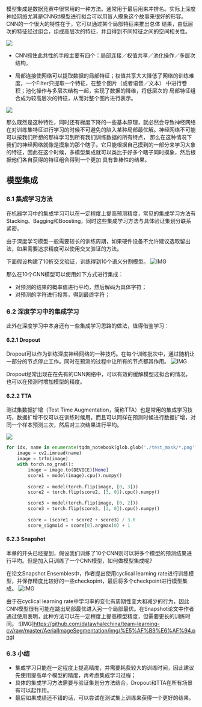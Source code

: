 模型集成是数据竞赛中很常用的一种方法。通常用于最后用来冲排名。实际上深度神经网络尤其是CNN对模型进行拟合可以用盲人摸象这个故事来很好的形容。CNN的一个很大的特性在于，它可以通过某个局部特征来推出总体
结果，由低层次的特征经过组合，组成高层次的特征，并且得到不同特征之间的空间相关性。

![](https://pic4.zhimg.com/80/v2-8555de443211e31f6e3967fe0fab83b3_720w.png)

* CNN抓住此共性的手段主要有四个：局部连接／权值共享／池化操作／多层次结构。

* 局部连接使网络可以提取数据的局部特征；权值共享大大降低了网络的训练难度，一个Filter只提取一个特征，在整个图片（或者语音／文本） 中进行卷积；池化操作与多层次结构一起，实现了数据的降维，将低层次的
局部特征组合成为较高层次的特征，从而对整个图片进行表示。

![](https://pic4.zhimg.com/80/v2-27961b1ce1d39d970fae7e40fd99edf3_720w.png)

那么既然是这种特性，同时还有梯度下降的一些基本原理，就必然会导致神经网络在对训练集特征进行学习的时候不可避免的陷入某种局部最优解。神经网络不可能可以按我们所想的那样学习到所有我们训练数据的所有特点，
那么在这种情况下我们的神经网络就像是摸象的那个瞎子。它只能根据自己摸到的一部分来学习大象的特征，因此在这个时候，多模型集成就可以类比于好多个瞎子同时摸象，然后根据他们各自获得的特征组合得到一个更加
具有鲁棒性的结果。

## 模型集成

### 6.1 集成学习方法

在机器学习中的集成学习可以在一定程度上提高预测精度，常见的集成学习方法有Stacking、Bagging和Boosting，同时这些集成学习方法与具体验证集划分联系紧密。

由于深度学习模型一般需要较长的训练周期，如果硬件设备不允许建议选取留出法，如果需要追求精度可以使用交叉验证的方法。

下面假设构建了10折交叉验证，训练得到10个语义分割模型。
![IMG](img/交叉验证.png)

那么在10个CNN模型可以使用如下方式进行集成：

- 对预测的结果的概率值进行平均，然后解码为具体字符；
- 对预测的字符进行投票，得到最终字符；

### 6.2 深度学习中的集成学习

此外在深度学习中本身还有一些集成学习思路的做法，值得借鉴学习：          

#### 6.2.1 Dropout

Dropout可以作为训练深度神经网络的一种技巧。在每个训练批次中，通过随机让一部分的节点停止工作。同时在预测的过程中让所有的节点都其作用。
![IMG](https://github.com/datawhalechina/team-learning-cv/raw/master/AerialImageSegmentation/img/Droopout.png)

Dropout经常出现在在先有的CNN网络中，可以有效的缓解模型过拟合的情况，也可以在预测时增加模型的精度。

#### 6.2.2 TTA
测试集数据扩增（Test Time Augmentation，简称TTA）也是常用的集成学习技巧，数据扩增不仅可以在训练时候用，而且可以同样在预测时候进行数据扩增，对同一个样本预测三次，然后对三次结果进行平均。

![](https://github.com/datawhalechina/team-learning-cv/raw/master/AerialImageSegmentation/img/tta.png)

```python
for idx, name in enumerate(tqdm_notebook(glob.glob('./test_mask/*.png')[:])):
    image = cv2.imread(name)
    image = trfm(image)
    with torch.no_grad():
        image = image.to(DEVICE)[None]
        score1 = model(image).cpu().numpy()
        
        score2 = model(torch.flip(image, [0, 3]))
        score2 = torch.flip(score2, [3, 0]).cpu().numpy()

        score3 = model(torch.flip(image, [0, 2]))
        score3 = torch.flip(score3, [2, 0]).cpu().numpy()
        
        score = (score1 + score2 + score3) / 3.0
        score_sigmoid = score[0].argmax(0) + 1
```

#### 6.2.3 Snapshot

本章的开头已经提到，假设我们训练了10个CNN则可以将多个模型的预测结果进行平均。但是加入只训练了一个CNN模型，如何做模型集成呢?

在论文Snapshot Ensembles中，作者提出使用cyclical learning rate进行训练模型，并保存精度比较好的一些checkopint，最后将多个checkpoint进行模型集成。
![IMG](https://github.com/datawhalechina/team-learning-cv/raw/master/AerialImageSegmentation/img/Snapshot.png)
          
由于在cyclical learning rate中学习率的变化有周期性变大和减少的行为，因此CNN模型很有可能在跳出局部最优进入另一个局部最优。在Snapshot论文中作者通过使用表明，此种方法可以在一定程度上提高模型精度，但需要更长的训练时间。
![IMG]https://github.com/datawhalechina/team-learning-cv/raw/master/AerialImageSegmentation/img/%E5%AF%B9%E6%AF%94.png)    

### 6.3 小结

- 集成学习只能在一定程度上提高精度，并需要耗费较大的训练时间，因此建议先使用提高单个模型的精度，再考虑集成学习过程；
- 具体的集成学习方法需要与验证集划分方法结合，Dropout和TTA在所有场景有可以起作用。
- 最后如果成绩还不错的话，可以尝试在测试集上训练来获得一个更好的结果。

